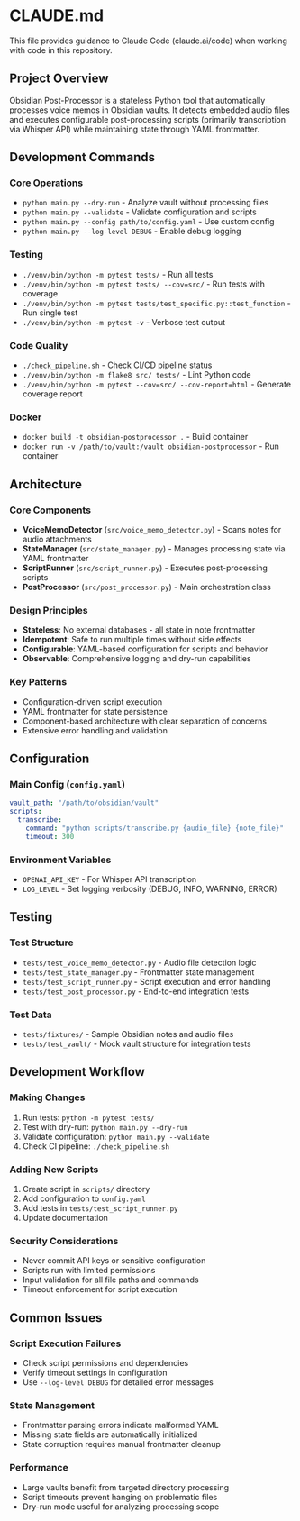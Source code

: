 # CLAUDE.md

This file provides guidance to Claude Code (claude.ai/code) when working with code in this repository.

## Project Overview

Obsidian Post-Processor is a stateless Python tool that automatically processes voice memos in Obsidian vaults. It detects embedded audio files and executes configurable post-processing scripts (primarily transcription via Whisper API) while maintaining state through YAML frontmatter.

## Development Commands

### Core Operations
- `python main.py --dry-run` - Analyze vault without processing files
- `python main.py --validate` - Validate configuration and scripts
- `python main.py --config path/to/config.yaml` - Use custom config
- `python main.py --log-level DEBUG` - Enable debug logging

### Testing
- `./venv/bin/python -m pytest tests/` - Run all tests
- `./venv/bin/python -m pytest tests/ --cov=src/` - Run tests with coverage
- `./venv/bin/python -m pytest tests/test_specific.py::test_function` - Run single test
- `./venv/bin/python -m pytest -v` - Verbose test output

### Code Quality
- `./check_pipeline.sh` - Check CI/CD pipeline status
- `./venv/bin/python -m flake8 src/ tests/` - Lint Python code
- `./venv/bin/python -m pytest --cov=src/ --cov-report=html` - Generate coverage report

### Docker
- `docker build -t obsidian-postprocessor .` - Build container
- `docker run -v /path/to/vault:/vault obsidian-postprocessor` - Run container

## Architecture

### Core Components
- **VoiceMemoDetector** (`src/voice_memo_detector.py`) - Scans notes for audio attachments
- **StateManager** (`src/state_manager.py`) - Manages processing state via YAML frontmatter
- **ScriptRunner** (`src/script_runner.py`) - Executes post-processing scripts
- **PostProcessor** (`src/post_processor.py`) - Main orchestration class

### Design Principles
- **Stateless**: No external databases - all state in note frontmatter
- **Idempotent**: Safe to run multiple times without side effects
- **Configurable**: YAML-based configuration for scripts and behavior
- **Observable**: Comprehensive logging and dry-run capabilities

### Key Patterns
- Configuration-driven script execution
- YAML frontmatter for state persistence
- Component-based architecture with clear separation of concerns
- Extensive error handling and validation

## Configuration

### Main Config (`config.yaml`)
```yaml
vault_path: "/path/to/obsidian/vault"
scripts:
  transcribe:
    command: "python scripts/transcribe.py {audio_file} {note_file}"
    timeout: 300
```

### Environment Variables
- `OPENAI_API_KEY` - For Whisper API transcription
- `LOG_LEVEL` - Set logging verbosity (DEBUG, INFO, WARNING, ERROR)

## Testing

### Test Structure
- `tests/test_voice_memo_detector.py` - Audio file detection logic
- `tests/test_state_manager.py` - Frontmatter state management
- `tests/test_script_runner.py` - Script execution and error handling
- `tests/test_post_processor.py` - End-to-end integration tests

### Test Data
- `tests/fixtures/` - Sample Obsidian notes and audio files
- `tests/test_vault/` - Mock vault structure for integration tests

## Development Workflow

### Making Changes
1. Run tests: `python -m pytest tests/`
2. Test with dry-run: `python main.py --dry-run`
3. Validate configuration: `python main.py --validate`
4. Check CI pipeline: `./check_pipeline.sh`

### Adding New Scripts
1. Create script in `scripts/` directory
2. Add configuration to `config.yaml`
3. Add tests in `tests/test_script_runner.py`
4. Update documentation

### Security Considerations
- Never commit API keys or sensitive configuration
- Scripts run with limited permissions
- Input validation for all file paths and commands
- Timeout enforcement for script execution

## Common Issues

### Script Execution Failures
- Check script permissions and dependencies
- Verify timeout settings in configuration
- Use `--log-level DEBUG` for detailed error messages

### State Management
- Frontmatter parsing errors indicate malformed YAML
- Missing state fields are automatically initialized
- State corruption requires manual frontmatter cleanup

### Performance
- Large vaults benefit from targeted directory processing
- Script timeouts prevent hanging on problematic files
- Dry-run mode useful for analyzing processing scope